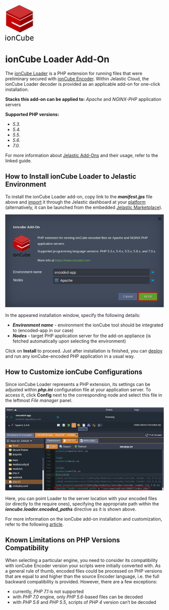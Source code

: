![ioncube-logo](images/ioncube-logo.png)

# ionCube Loader Add-On 

The [ionCube Loader](https://www.ioncube.com/loaders.php) is a PHP extension for running files that were preliminary secured with [ionCube Encoder](https://www.ioncube.com/php_encoder.php). Within Jelastic Cloud, the ionCube Loader decoder is provided as an applicable add-on for one-click installation.

**Stacks this add-on can be applied to:** *Apache* and *NGINX-PHP* application servers

**Supported PHP versions:**
- *5.3.*
- *5.4.*
- *5.5.*
- *5.6.*
- *7.0.*

For more information about [Jelastic Add-Ons](https://github.com/jelastic-jps/jpswiki/wiki/Jelastic-Addons) and their usage, refer to the linked guide.

## How to Install ionCube Loader to Jelastic Environment

To install the ionCube Loader add-on, copy link to the **_manifest.jps_** file above and [import](https://docs.jelastic.com/environment-import) it through the Jelastic dashboard at your [platform](https://jelastic.cloud/) (alternatively, it can be launched from the embedded [Jelastic Marketplace](https://docs.jelastic.com/marketplace#add-ons)).

![ioncube-installation](images/ioncube-install.png)

In the appeared installation window, specify the following details:
- **_Environment name_** - environment the ionCube tool should be integrated to (encoded-app in our case)
- **_Nodes_** - target PHP application server for the add-on appliance (is fetched automatically upon selecting the environment)

Click on **Install** to proceed. Just after installation is finished, you can [deploy](https://docs.jelastic.com/whole-project-deploying) and run any ionCube-encoded PHP application in a usual way. 

## How to Customize ionCube Configurations

Since ionCube Loader represents a PHP extension, its settings can be adjusted within **_php.ini_** configuration file at your application server. To access it, click **Config** next to the corresponding node and select this file in the leftmost _File manager_ panel.

![ioncube-config](images/ioncube-config.png)

Here, you can point Loader to the server location with your encoded files (or directly to the require ones), specifying the appropriate path within the **_ioncube.loader.encoded_paths_** directive as it is shown above. 

For more information on the ionCube add-on installation and customization, refer to the following [article](http://blog.jelastic.com/2017/05/11/running-encoded-php-scripts-with-ioncube-loader/).

## Known Limitations on PHP Versions Compatibility

When selecting a particular engine, you need to consider its compatibility with ionCube Encoder version your scripts were initially converted with. As a general rule of thumb, encoded files could be processed on PHP versions that are equal to and higher than the source Encoder language, i.e. the full backward compatibility is provided. However, there are a few exceptions:
- currently, *PHP 7.1* is not supported 
- with *PHP 7.0* engine, only *PHP 5.6*-based files can be decoded
- with *PHP 5.6* and *PHP 5.5*, scripts of *PHP 4* version can’t be decoded

